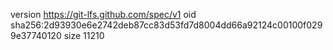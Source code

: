 version https://git-lfs.github.com/spec/v1
oid sha256:2d93930e6e2742deb87cc83d53fd7d8004dd66a92124c00100f0299e37740120
size 11210
